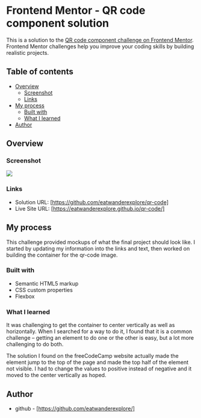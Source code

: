 # Frontend Mentor - QR code component solution

This is a solution to the [QR code component challenge on Frontend Mentor](https://www.frontendmentor.io/challenges/qr-code-component-iux_sIO_H). Frontend Mentor challenges help you improve your coding skills by building realistic projects. 

## Table of contents

- [Overview](#overview)
  - [Screenshot](#screenshot)
  - [Links](#links)
- [My process](#my-process)
  - [Built with](#built-with)
  - [What I learned](#what-i-learned)
- [Author](#author)


## Overview

### Screenshot

![](./qr-screenshot.jpg)

### Links

- Solution URL: [https://github.com/eatwanderexplore/qr-code]
- Live Site URL: [https://eatwanderexplore.github.io/qr-code/]

## My process

This challenge provided mockups of what the final project should look like. I started by updating my information into the links and text, then worked on building the container for the qr-code image. 

### Built with

- Semantic HTML5 markup
- CSS custom properties
- Flexbox

### What I learned

It was challenging to get the container to center vertically as well as horizontally. When I searched for a way to do it, I found that it is a common challenge – getting an element to do one or the other is easy, but a lot more challenging to do both.

The solution I found on the freeCodeCamp website actually made the element jump to the top of the page and made the top half of the element not visible. I had to change the values to positive instead of negative and it moved to the center vertically as hoped.

## Author

- github - [https://github.com/eatwanderexplore/]
